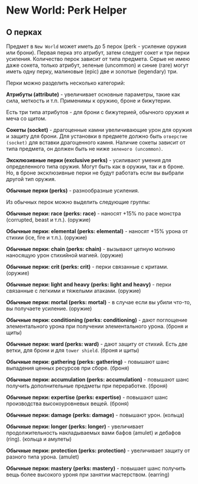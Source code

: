 # New World: Perk Helper

## О перках

Предмет в `New World` может иметь до 5 перок (perk - усиление оружия или брони). Первая перка это атрибут, затем следует сокет и три перки усиления. Количество перок зависит от типа предмета. Серые не имею даже сокета, только атрибут, зеленые (uncommon) и синие (rare) могут иметь одну перку, малиновые (epic) две и золотые (legendary) три.

Перки можно разделить несколько категорий:

__Атрибуты (attribute)__ - увеличивает основные параметры, такие как сила, меткость и т.п. Применимы к оружию, броне и бижутерии. 

Есть три типа атрибутов - для брони с бижутерией, обычного оружия и меча со щитом. 

__Сокеты (socket)__ - драгоценные камни увеличивающие урон для оружия и защиту для брони. Для установки в предмете должно быть `отверстие (socket)` для вставки драгоценного камня. Наличие сокеты зависит от типа предмета, он должен быть не ниже `зеленого (uncommon)`.

__Эксклюзивные перки (exclusive perks)__ - усиливают умения для определенного типа оружия. Могут быть как в оружии, так и в броне. Но, в броне эксклюзивные перки не будут работать если вы выбрали другой тип оружия.

__Обычные перки (perks)__ - разнообразные усиления.

Из обычных перок можно выделить следующие группы:

__Обычные перки: race (perks: race)__ - наносят +15% по расе монстра (corrupted, beast и т.п.). (оружие)

__Обычные перки: elemental (perks: elemental)__ - наносят +15% урона от стихии (ice, fire и т.п.). (оружие)

__Обычные перки: chain (perks: chain)__ - вызывают цепную молнию наносящую урон стихийной магией. (оружие)

__Обычные перки: crit (perks: crit)__ - перки связанные с критами. (оружие)

__Обычные перки: light and heavy (perks: light and heavy)__ - перки связанные с легкими и тяжелыми атаками. (оружие)

__Обычные перки: mortal (perks: mortal)__ - в случае если вы убили что-то, вы получаете усиление. (оружие)

__Обычные перки: conditioning (perks: conditioning)__ - дают поглощение элементального урона при получении элементального урона. (броня и щиты)

__Обычные перки: ward (perks: ward)__ - дают защиту от стихий. Есть две ветки, для брони и для `tower shield`. (броня и щиты)

__Обычные перки: gathering (perks: gathering)__ - повышают шанс выпадения ценных ресурсов при сборе. (броня)

__Обычные перки: accumulation (perks: accumulation)__ - повышают шанс получить дополнительные предметы при переработке. (броня)

__Обычные перки: expertise (perks: expertise)__ - повышают шанс производства высокоуровневых вещей. (броня)

__Обычные перки: damage (perks: damage)__ - повышают урон. (кольца)

__Обычные перки: longer (perks: longer)__ - увеличивает продолжительность накладываемых вами бафов (amulet) и дебафов (ring). (кольца и амулеты)

__Обычные перки: protection (perks: protection)__ - увеличивает защиту от разного типа урона. (amulet)

__Обычные перки: mastery (perks: mastery)__ - повышает шанс получить вещь более высокого уроня при занятии мастерством. (earring)

